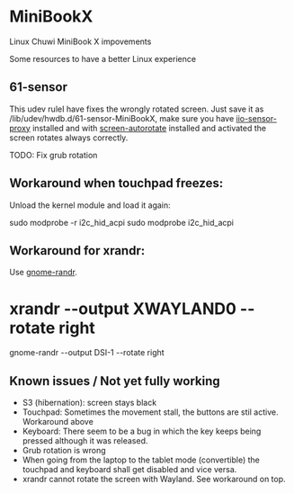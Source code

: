 # MiniBookX
Linux Chuwi MiniBook X impovements 

Some resources to have a better Linux experience

## 61-sensor
This udev ruleI have fixes the wrongly rotated screen. Just save it as /lib/udev/hwdb.d/61-sensor-MiniBookX, make sure you have [iio-sensor-proxy](https://gitlab.freedesktop.org/hadess/iio-sensor-proxy/) installed and with [screen-autorotate](https://github.com/shyzus/gnome-shell-extension-screen-autorotate) installed and activated the screen rotates always correctly.

TODO: Fix grub rotation

## Workaround when touchpad freezes:
Unload the kernel module and load it again: 

   sudo modprobe -r i2c_hid_acpi
   sudo modprobe i2c_hid_acpi

## Workaround for xrandr:
Use [gnome-randr](https://gitlab.com/Oschowa/gnome-randr). 

   # xrandr --output XWAYLAND0 --rotate right
   gnome-randr --output DSI-1 --rotate right

## Known issues / Not yet fully working
- S3 (hibernation): screen stays black
- Touchpad: Sometimes the movement stall, the buttons are stil active. Workaround above
- Keyboard: There seem to be a bug in which the key keeps being pressed although it was released.
- Grub rotation is wrong
- When going from the laptop to the tablet mode (convertible) the touchpad and keyboard shall get disabled and vice versa. 
- xrandr cannot rotate the screen with Wayland. See workaround on top.
